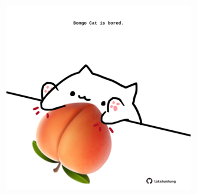 <!-- built at 18/11/2021, 17:11:20 UTC -->
<p align="center">
  <img width="500" height="500" src="./ReadmeImage.svg">
</p>
